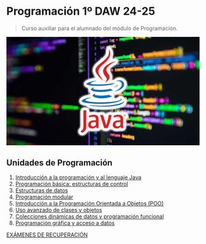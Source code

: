# Programación 1º DAW 24-25

> Curso auxiliar para el alumnado del módulo de Programación.

![img/app.png](img/curso-JAVA.jpg)

## Unidades de Programación
1.  [Introducción a la programación y al lenguaje Java](https://github.com/pbendom3/prog-1cfgs-daw/blob/main/ups/UP1/up1.md)
2.  [Programación básica: estructuras de control](https://github.com/pbendom3/prog-1cfgs-daw/blob/main/ups/UP2/up2.md)
3.  [Estructuras de datos](https://github.com/pbendom3/prog-1cfgs-daw/blob/main/ups/UP3/up3.md)
4.  [Programación modular](https://github.com/pbendom3/prog-1cfgs-daw/blob/main/ups/UP4/up4.md)
5.  [Introducción a la Programación Orientada a Objetos (POO)](https://github.com/pbendom3/prog-1cfgs-daw/blob/main/ups/UP5/up5.md)
6.  [Uso avanzado de clases y objetos](https://github.com/pbendom3/prog-1cfgs-daw/blob/main/ups/UP6/up6.md)
7.  [Colecciones dinámicas de datos y programación funcional](https://github.com/pbendom3/prog-1cfgs-daw/blob/main/ups/UP7/up7.md)
8.  [Programación gráfica y acceso a datos]()

[EXÁMENES DE RECUPERACIÓN](https://pbendom3.github.io/prog-1cfgs-daw/prueba/index.html)

